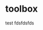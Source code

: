 # toolbox

test
fdsfdsfds

<!-- Random value added on Mon Aug 18 14:30:02 -03 2025: 20250818_143000_9e1818c7 -->
